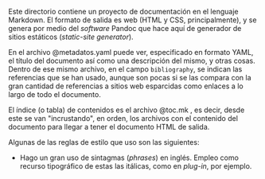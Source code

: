 

Este directorio contiene un proyecto de documentación en el lenguaje
Markdown. El formato de salida es web (HTML y CSS, principalmente), y se
genera por medio del _software_ Pandoc que hace aquí de generador de sitios
estáticos (_static-site generator_).

En el archivo @metadatos.yaml puede ver, especificado en formato YAML, el
título del documento así como una descripción del mismo, y otras cosas.
Dentro de ese mismo archivo, en el campo `bibliography`, se indican las
referencias que se han usado, aunque son pocas si se las compara con la gran
cantidad de referencias a sitios web esparcidas como enlaces a lo largo de
todo el documento.

El índice (o tabla) de contenidos es el archivo @toc.mk , es decir, desde
este se van "incrustando", en orden, los archivos con el contenido del
documento para llegar a tener el documento HTML de salida.

Algunas de las reglas de estilo que uso son las siguientes:

- Hago un gran uso de sintagmas (_phrases_) en inglés. Empleo como recurso
  tipográfico de estas las itálicas, como en _plug-in_, por ejemplo.



